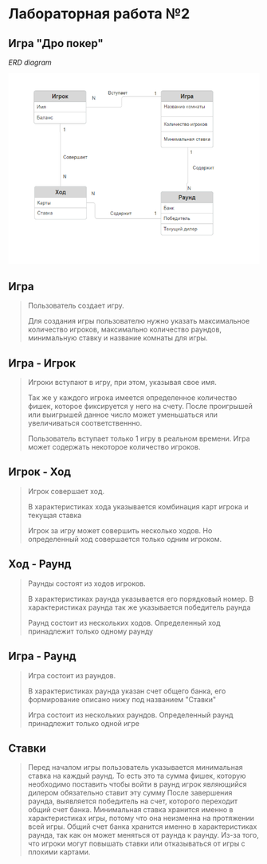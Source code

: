 # Лабораторная работа №2
## Игра "Дро покер"

*ERD diagram*

![Модель предметной области](image/lab2.PNG)


## Игра
> Пользователь создает игру.
>
> Для создания игры пользователю нужно указать максимальное количество игроков, максимально количество раундов, минимальную ставку и название комнаты для игры.
>

## Игра - Игрок
> Игроки вступают в игру, при этом, указывая свое имя.
> 
> Так же у каждого игрока имеется определенное количество фишек, которое фиксируется у него на счету. После проигрышей или выигрышей данное число может уменьшаться или увеличиваться соответственнно.
> 
> Пользователь вступает только 1 игру в реальном времени. Игра может содержать некоторое количество игроков.

## Игрок - Ход
>  Игрок совершает ход.
> 
> В характеристиках хода указывается комбинация карт игрока и текущая ставка
>
> Игрок за игру может совершить несколько ходов. Но определенный ход совершается только одним игроком.


## Ход - Раунд
>  Раунды состоят из ходов игроков.
>
> В характеристиках раунда указывается его порядковый номер. В характеристиках раунда так же указывается победитель раунда
>
> Раунд состоит из нескольких ходов. Определенный ход принадлежит только одному раунду

## Игра - Раунд
>  Игра состоит из раундов.
>
> В характеристиках раунда указан счет общего банка, его формирование описано нижу под названием "Ставки"
> 
> Игра состоит из нескольких раундов. Определенный раунд принадлежит только одной игре

## Ставки
> Перед началом игры пользователь указывается минимальная ставка на каждый раунд. То есть это та сумма фишек, которую необходимо поставить чтобы войти в раунд игрок являющийся дилером обязательно ставит эту сумму
> После завершения раунда, выявляется победитель на счет, которого переходит общий счет банка.
> Минимальная ставка хранится именно в характеристиках игры, потому что она неизменна на протяжении всей игры.
> Общий счет банка хранится именно в характеристиках раунда, так как он может меняться от раунда к раунду. Из-за того, что игроки могут повышать ставки или отказываться от игры с плохими картами.